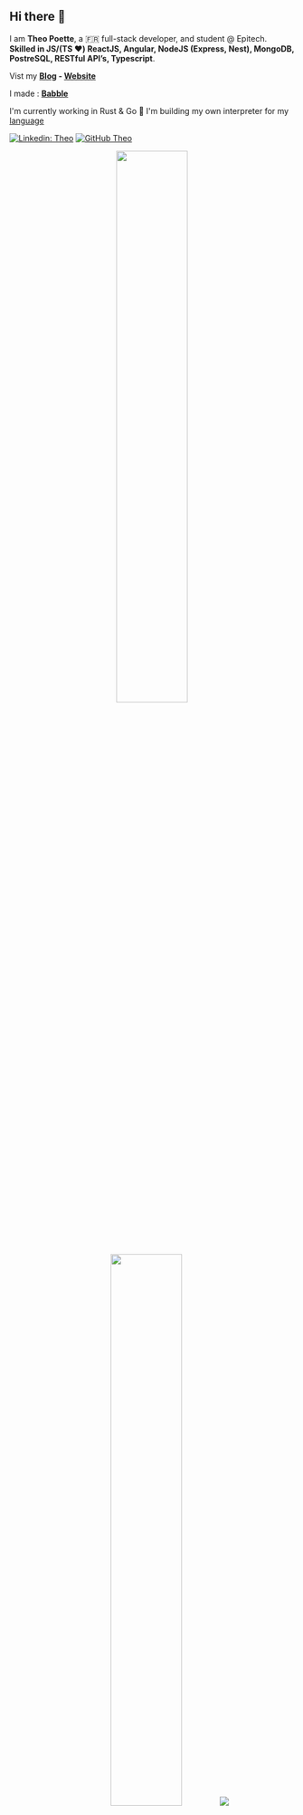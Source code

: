 ## Hi there 👋

I am **Theo Poette**,  a 🇫🇷   full-stack developer, and student @ Epitech. **Skilled in JS/(TS ❤️) ReactJS, Angular, NodeJS (Express, Nest), MongoDB, PostreSQL, RESTful API’s, Typescript**.

Vist my **[Blog](https://blog.theopoette.me) - [Website](https://theopoette.me)**

I made : **[Babble](https://babble.fr)**

I'm currently working in Rust & Go 🦀
I'm building my own interpreter for my [language](https://github.com/sisypheus/crust)

[![Linkedin: Theo](https://img.shields.io/badge/-Theo-blue?style=flat-square&logo=Linkedin&logoColor=white&link=https://www.linkedin.com/in/theo-poette/)](https://www.linkedin.com/in/theo-poette/)
[![GitHub Theo](https://img.shields.io/github/followers/sisypheus?label=follow&style=social)](https://github.com/sisypheus)


<p align="center">
  <img height="50%" width="auto" src ="https://github-readme-stats.vercel.app/api?username=sisypheus&show_icons=true&count_private=true&theme=darcula&hide_border=true&hide=issues,contribs&bg_color=00000000">
  <img height="50%" width="auto" src ="https://github-readme-stats.vercel.app/api/top-langs/?username=sisypheus&layout=compact&hide_border=true&theme=darcula&bg_color=00000000&langs_count=6&hide=jupyter%20notebook,tex,css,php">
  <img src ="https://github-readme-streak-stats.herokuapp.com?user=sisypheus&theme=darcula&hide_border=true&background=FFFFFF00">
  <br>
  <br>
</p>

<p align='center'>
  <a href="https://github.com/sisypheus/babble-website"><img src="https://github-readme-stats.vercel.app/api/pin/?username=sisypheus&repo=babble-website&theme=dracula&show_icons=true"></a>
  <a href="https://github.com/sisypheus/artnet"><img src="https://github-readme-stats.vercel.app/api/pin/?username=sisypheus&repo=artnet&theme=dracula&show_icons=true"></a>
  <a href="https://github.com/sisypheus/rust_cms"><img src="https://github-readme-stats.vercel.app/api/pin/?username=sisypheus&repo=rust_cms&theme=dracula&show_icons=true"></a>
  <a href="https://github.com/sisypheus/blog"><img src="https://github-readme-stats.vercel.app/api/pin/?username=sisypheus&repo=blog&theme=dracula&show_icons=true"></a>
</p>
  

